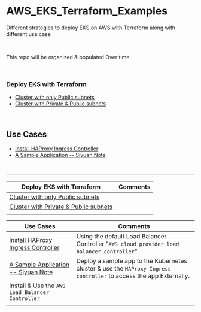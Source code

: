 # AWS_EKS_Terraform_Examples
Different strategies to deploy EKS on AWS with Terraform along with different use case

<br>

This repo will be organized & populated Over time.  


<br>

### Deploy EKS with Terraform 

* [Cluster with only Public subnets](Example-1)
* [Cluster with Private & Public subnets](Example-2)

<br>

## Use Cases

* [Install HAProxy Ingress Controller](Use-Cases/HAProxy-Ingress-Controller/)
* [A Sample Application -- Siyuan Note](Use-Cases/sample-app-siyuan/)


<br>


---


| Deploy EKS with Terraform                          | Comments                                                     |
| -------------------------------------------------- | ------------------------------------------------------------ |
| [Cluster with only Public subnets](Example-1)      |  |
| [Cluster with Private & Public subnets](Example-2) |  |
|                                                    |                                                              |


| Use Cases                                                    | Comments                                                     |
| ------------------------------------------------------------ | ------------------------------------------------------------ |
| [Install HAProxy Ingress Controller](Use-Cases/HAProxy-Ingress-Controller/) | Using the default Load Balancer Controller  "`AWS cloud provider load balancer controller`" |
| [A Sample Application -- Siyuan Note](Use-Cases/sample-app-siyuan/) | Deploy a sample app to the Kubernetes cluster & use the `HAProxy Ingress controller` to access the app Externally. |
| Install & Use the `AWS Load Balancer Controller `              |                                                              |
|                                                              |                                                              |

